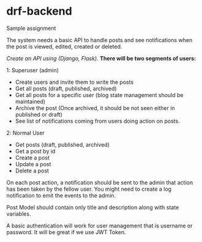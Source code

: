 # drf-backend
Sample assignment

The system needs a basic API to handle posts and see notifications when the post is viewed, edited, created or deleted.

*Create an API using (Django, Flask).*
**There will be two segments of users:**

1: Superuser (admin)

- Create users and invite them to write the posts 
- Get all posts (draft, published, archived) 
- Get all posts for a specific user (blog state management should be maintained) 
- Archive the post (Once archived, it should be not seen either in published or draft) 
- See list of notifications coming from users doing action on posts.

2: Normal User

- Get posts (draft, published, archived) 
- Get a post by id 
- Create a post
- Update a post 
- Delete a post

On each post action, a notification should be sent to the admin that action has been taken by the fellow user. You might need to create a log notification to emit the events to the admin.

Post Model should contain only title and description along with state variables.

A basic authentication will work for user management that is username or password. It will be great if we use JWT Token.
